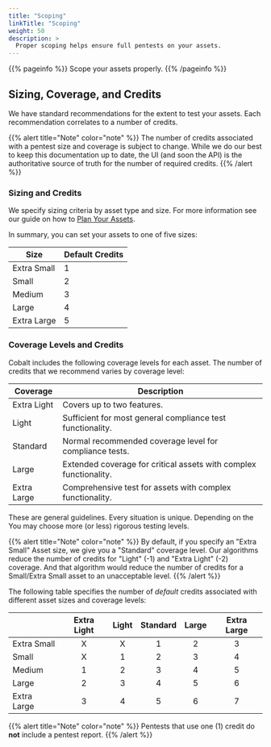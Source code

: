 ```yaml
---
title: "Scoping"
linkTitle: "Scoping"
weight: 50
description: >
  Proper scoping helps ensure full pentests on your assets.
---
```


{{% pageinfo %}}
Scope your assets properly.
{{% /pageinfo %}}

## Sizing, Coverage, and Credits

We have standard recommendations for the extent to test your assets. Each recommendation correlates to
a number of credits. 

{{% alert title="Note" color="note" %}}
The number of credits associated with a pentest size and coverage is subject to change. While we do
our best to keep this documentation up to date, the UI (and soon the API) is the authoritative
source of truth for the number of required credits.
{{% /alert %}}

### Sizing and Credits

We specify sizing criteria by asset type and size. For more information see our guide on how to
[Plan Your Assets](../plan-assets/).

In summary, you can set your assets to one of five sizes:

| Size        | Default Credits |
|-------------|-----------------|
| Extra Small | 1               |
| Small       | 2               |
| Medium      | 3               |
| Large       | 4               |
| Extra Large | 5               |


### Coverage Levels and Credits

Cobalt includes the following coverage levels for each asset. The number of credits that we recommend
varies by coverage level:

| Coverage    | Description                                                       |
|-------------|-------------------------------------------------------------------|
| Extra Light | Covers up to two features.                                        |
| Light       | Sufficient for most general compliance test functionality.        |
| Standard    | Normal recommended coverage level for compliance tests.           |
| Large       | Extended coverage for critical assets with complex functionality. |
| Extra Large | Comprehensive test for assets with complex functionality.         |

These are general guidelines. Every situation is unique. Depending on the You may choose more (or less)
rigorous testing levels.

{{% alert title="Note" color="note" %}}
By default, if you specify an "Extra Small" Asset size, we give you a "Standard"
coverage level. Our algorithms reduce the number of credits for "Light" (-1) and "Extra
Light" (-2) coverage. And that algorithm would reduce the number of credits for a 
Small/Extra Small asset to an unacceptable level.
{{% /alert %}}

The following table specifies the number of _default_ credits associated with
different asset sizes and coverage levels:

|             | Extra Light | Light | Standard | Large | Extra Large |
|-------------|:-----------:|:-----:|:--------:|:-----:|:-----------:|
| Extra Small | X           | X     | 1        | 2     | 3           |
| Small       | X           | 1     | 2        | 3     | 4           |
| Medium      | 1           | 2     | 3        | 4     | 5           |
| Large       | 2           | 3     | 4        | 5     | 6           |
| Extra Large | 3           | 4     | 5        | 6     | 7           |

{{% alert title="Note" color="note" %}}
Pentests that use one (1) credit do **not** include a pentest report.
{{% /alert %}}


